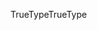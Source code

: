 <span data-ttu-id="d20b4-101">TrueType</span><span class="sxs-lookup"><span data-stu-id="d20b4-101">TrueType</span></span>
